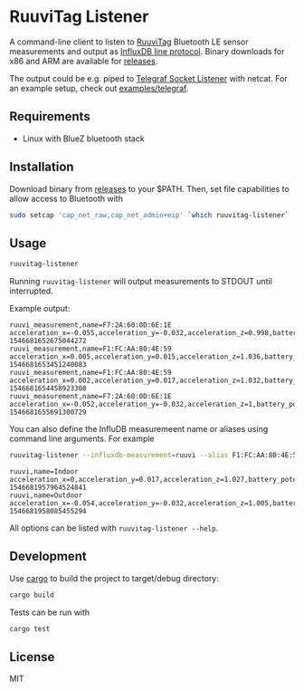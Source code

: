# RuuviTag Listener

A command-line client to listen to [RuuviTag](https://ruuvi.com) Bluetooth LE sensor measurements and output as [InfluxDB line protocol](https://docs.influxdata.com/influxdb/v1.7/write_protocols/line_protocol_reference/). Binary downloads for x86 and ARM are available for [releases](https://github.com/lautis/ruuvitag-listener/releases).

The output could be e.g. piped to [Telegraf Socket Listener](https://github.com/influxdata/telegraf/tree/master/plugins/inputs/socket_listener) with netcat. For an example setup, check out [examples/telegraf](./examples/telegraf/README.md).

## Requirements

* Linux with BlueZ bluetooth stack

## Installation

Download binary from [releases](https://github.com/lautis/ruuvitag-listener/releases) to your $PATH. Then, set file capabilities to allow access to Bluetooth with

```sh
sudo setcap 'cap_net_raw,cap_net_admin+eip' `which ruuvitag-listener`
```

## Usage

```sh
ruuvitag-listener
```

Running `ruuvitag-listener` will output measurements to STDOUT until interrupted.

Example output:

```
ruuvi_measurement,name=F7:2A:60:0D:6E:1E acceleration_x=-0.055,acceleration_y=-0.032,acceleration_z=0.998,battery_potential=3.007,humidity=19.5,pressure=101.481,temperature=19.63 1546681652675044272
ruuvi_measurement,name=F1:FC:AA:80:4E:59 acceleration_x=0.005,acceleration_y=0.015,acceleration_z=1.036,battery_potential=2.989,humidity=17.5,pressure=101.536,temperature=21.97 1546681653451240083
ruuvi_measurement,name=F1:FC:AA:80:4E:59 acceleration_x=0.002,acceleration_y=0.017,acceleration_z=1.032,battery_potential=2.977,humidity=17.5,pressure=101.536,temperature=21.97 1546681654458923308
ruuvi_measurement,name=F7:2A:60:0D:6E:1E acceleration_x=-0.052,acceleration_y=-0.032,acceleration_z=1,battery_potential=3.013,humidity=19.5,pressure=101.481,temperature=19.63 1546681655691300729
```

You can also define the InfluDB measuremeent name or aliases using command line arguments. For example

```sh
ruuvitag-listener --influxdb-measurement=ruuvi --alias F1:FC:AA:80:4E:59=Indoor --alias F7:2A:60:0D:6E:1E=Outdoor
```

```
ruuvi,name=Indoor acceleration_x=0,acceleration_y=0.017,acceleration_z=1.027,battery_potential=2.989,humidity=17.5,pressure=101.54,temperature=21.97 1546681957964524841
ruuvi,name=Outdoor acceleration_x=-0.054,acceleration_y=-0.032,acceleration_z=1.005,battery_potential=3.013,humidity=83.5,pressure=101.487,temperature=-5.63 1546681958085455294
```

All options can be listed with `ruuvitag-listener --help`.

## Development

Use [cargo](https://doc.rust-lang.org/stable/cargo/) to build the project to target/debug directory:

```sh
cargo build
```

Tests can be run with

```sh
cargo test
```

## License

MIT
